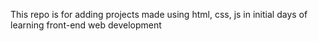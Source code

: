 This repo is for adding  projects  made using html, css, js in initial days of learning front-end web development  

